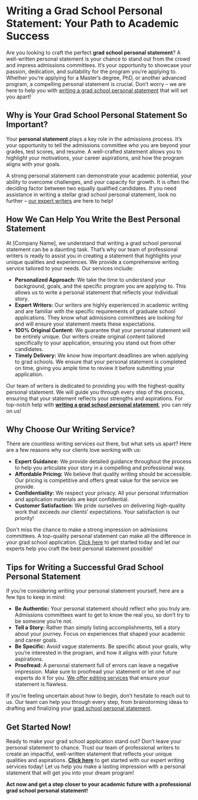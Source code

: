 # Writing a Grad School Personal Statement: Your Path to Academic Success

Are you looking to craft the perfect **grad school personal statement**? A well-written personal statement is your chance to stand out from the crowd and impress admissions committees. It’s your opportunity to showcase your passion, dedication, and suitability for the program you’re applying to. Whether you’re applying for a Master’s degree, PhD, or another advanced program, a compelling personal statement is crucial. Don’t worry – we are here to help you with [writing a grad school personal statement](https://tinyurl.com/topessay?keyword=writing+a+grad+school+personal+statement) that will set you apart!

## Why is Your Grad School Personal Statement So Important?

Your **personal statement** plays a key role in the admissions process. It’s your opportunity to tell the admissions committee who you are beyond your grades, test scores, and resume. A well-crafted statement allows you to highlight your motivations, your career aspirations, and how the program aligns with your goals.

A strong personal statement can demonstrate your academic potential, your ability to overcome challenges, and your capacity for growth. It is often the deciding factor between two equally qualified candidates. If you need assistance in writing a stellar grad school personal statement, look no further – [our expert writers](https://tinyurl.com/topessay?keyword=writing+a+grad+school+personal+statement) are here to help!

## How We Can Help You Write the Best Personal Statement

At [Company Name], we understand that writing a grad school personal statement can be a daunting task. That’s why our team of professional writers is ready to assist you in creating a statement that highlights your unique qualities and experiences. We provide a comprehensive writing service tailored to your needs. Our services include:

- **Personalized Approach:** We take the time to understand your background, goals, and the specific program you are applying to. This allows us to write a personal statement that reflects your individual story.
- **Expert Writers:** Our writers are highly experienced in academic writing and are familiar with the specific requirements of graduate school applications. They know what admissions committees are looking for and will ensure your statement meets these expectations.
- **100% Original Content:** We guarantee that your personal statement will be entirely unique. Our writers create original content tailored specifically to your application, ensuring you stand out from other candidates.
- **Timely Delivery:** We know how important deadlines are when applying to grad schools. We ensure that your personal statement is completed on time, giving you ample time to review it before submitting your application.

Our team of writers is dedicated to providing you with the highest-quality personal statement. We will guide you through every step of the process, ensuring that your statement reflects your strengths and aspirations. For top-notch help with **[writing a grad school personal statement](https://tinyurl.com/topessay?keyword=writing+a+grad+school+personal+statement)**, you can rely on us!

## Why Choose Our Writing Service?

There are countless writing services out there, but what sets us apart? Here are a few reasons why our clients love working with us:

- **Expert Guidance:** We provide detailed guidance throughout the process to help you articulate your story in a compelling and professional way.
- **Affordable Pricing:** We believe that quality writing should be accessible. Our pricing is competitive and offers great value for the service we provide.
- **Confidentiality:** We respect your privacy. All your personal information and application materials are kept confidential.
- **Customer Satisfaction:** We pride ourselves on delivering high-quality work that exceeds our clients’ expectations. Your satisfaction is our priority!

Don't miss the chance to make a strong impression on admissions committees. A top-quality personal statement can make all the difference in your grad school application. [Click here](https://tinyurl.com/topessay?keyword=writing+a+grad+school+personal+statement) to get started today and let our experts help you craft the best personal statement possible!

## Tips for Writing a Successful Grad School Personal Statement

If you’re considering writing your personal statement yourself, here are a few tips to keep in mind:

- **Be Authentic:** Your personal statement should reflect who you truly are. Admissions committees want to get to know the real you, so don’t try to be someone you’re not.
- **Tell a Story:** Rather than simply listing accomplishments, tell a story about your journey. Focus on experiences that shaped your academic and career goals.
- **Be Specific:** Avoid vague statements. Be specific about your goals, why you’re interested in the program, and how it aligns with your future aspirations.
- **Proofread:** A personal statement full of errors can leave a negative impression. Make sure to proofread your statement or let one of our experts do it for you. [We offer editing services](https://tinyurl.com/topessay?keyword=writing+a+grad+school+personal+statement) that ensure your statement is flawless.

If you’re feeling uncertain about how to begin, don’t hesitate to reach out to us. Our team can help you through every step, from brainstorming ideas to drafting and finalizing your [grad school personal statement](https://tinyurl.com/topessay?keyword=writing+a+grad+school+personal+statement).

## Get Started Now!

Ready to make your grad school application stand out? Don’t leave your personal statement to chance. Trust our team of professional writers to create an impactful, well-written statement that reflects your unique qualities and aspirations. [**Click here**](https://tinyurl.com/topessay?keyword=writing+a+grad+school+personal+statement) to get started with our expert writing services today! Let us help you make a lasting impression with a personal statement that will get you into your dream program!

**Act now and get a step closer to your academic future with a professional grad school personal statement!**
